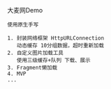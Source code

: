 大麦网Demo

    使用原生手写

    1. 封装网络框架 HttpURLConnection
       动态缓存 10分组数据，超时重新加载
    2. 自定义图片加载工具
       使用三级缓存+队列 下载、展示
    3. Fragment懒加载
    4. MVP
    ...
